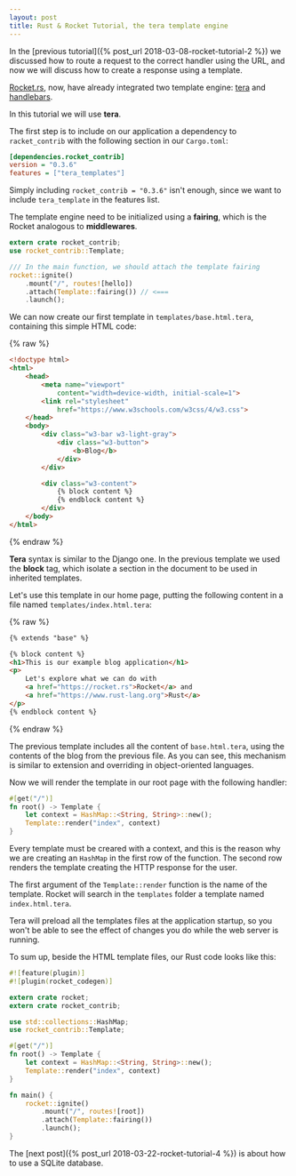 ```yaml
---
layout: post
title: Rust & Rocket Tutorial, the tera template engine
---
```


In the [previous tutorial]({% post_url 2018-03-08-rocket-tutorial-2 %}) we
discussed how to route a request to the correct handler using the URL, and now
we will discuss how to create a response using a template.

[Rocket.rs](https://rocket.rs), now, have already integrated two
template engine: [tera](https://github.com/Keats/tera) and
[handlebars](https://github.com/sunng87/handlebars-rust).

In this tutorial we will use **tera**.

The first step is to include on our application a dependency to `racket_contrib`
with the following section in our `Cargo.toml`:

```ini
[dependencies.rocket_contrib]
version = "0.3.6"
features = ["tera_templates"]
```

Simply including `rocket_contrib = "0.3.6"` isn't enough, since we want to
include `tera_template` in the features list.

The template engine need to be initialized using a **fairing**, which is the
Rocket analogous to **middlewares**.

```rust
extern crate rocket_contrib;
use rocket_contrib::Template;

/// In the main function, we should attach the template fairing
rocket::ignite()
    .mount("/", routes![hello])
    .attach(Template::fairing()) // <===
    .launch();
```

We can now create our first template in `templates/base.html.tera`, containing
this simple HTML code:

{% raw %}
```html
<!doctype html>
<html>
    <head>
        <meta name="viewport" 
            content="width=device-width, initial-scale=1">
        <link rel="stylesheet" 
            href="https://www.w3schools.com/w3css/4/w3.css">    
    </head>
    <body>
        <div class="w3-bar w3-light-gray">
            <div class="w3-button">
                <b>Blog</b>
            </div>
        </div>

        <div class="w3-content">
            {% block content %}
            {% endblock content %}
        </div>
    </body>
</html>
```
{% endraw %}

**Tera** syntax is similar to the Django one. In the previous template we used
the **block** tag, which isolate a section in the document to be used in
inherited templates.

Let's use this template in our home page, putting the following content in a
file named `templates/index.html.tera`:

{% raw %}
```html
{% extends "base" %}

{% block content %}
<h1>This is our example blog application</h1>
<p>
    Let's explore what we can do with
    <a href="https://rocket.rs">Rocket</a> and
    <a href="https://www.rust-lang.org">Rust</a>
</p>
{% endblock content %} 
```
{% endraw %}

The previous template includes all the content of `base.html.tera`, using the
contents of the blog from the previous file. As you can see, this mechanism is
similar to extension and overriding in object-oriented languages.

Now we will render the template in our root page with the following handler:

```rust
#[get("/")]
fn root() -> Template {
    let context = HashMap::<String, String>::new();
    Template::render("index", context)
}
```

Every template must be creared with a context, and this is the reason why we are
creating an `HashMap` in the first row of the function. The second row renders
the template creating the HTTP response for the user.

The first argument of the `Template::render` function is the name of the
template. Rocket will search in the `templates` folder a template named
`index.html.tera`.

Tera will preload all the templates files at the application startup, so you
won't be able to see the effect of changes you do while the web server is
running.

To sum up, beside the HTML template files, our Rust code looks like this:

```rust
#![feature(plugin)]
#![plugin(rocket_codegen)]

extern crate rocket;
extern crate rocket_contrib;

use std::collections::HashMap;
use rocket_contrib::Template;

#[get("/")]
fn root() -> Template {
    let context = HashMap::<String, String>::new();
    Template::render("index", context)
}

fn main() {
    rocket::ignite()
        .mount("/", routes![root])
        .attach(Template::fairing())
        .launch();
}
```

The [next post]({% post_url 2018-03-22-rocket-tutorial-4 %}) is about how to
use a SQLite database.